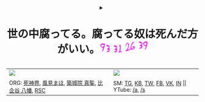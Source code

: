 <!--
Picture Generator:
  {
    https://fontmeme.com/de/death-note-schriftart/, {15, 20}, FF11FF, {None, Style-Wavy}
  }
Lifespan: https://deathnote.fandom.com/wiki/Lifespan
Quotes: https://japanoscope.com/light-yagami-quotes
"・・・キラだから": Naomi commits suicide by shooting herself in the head
-->

<div align="center">
<details>
  <summary>
    <h1>世の中腐ってる。腐ってる奴は死んだ方がいい。<img src="./static/logo/LightYagamiLifespan.png" /></h1>
  </summary>
  <img src=./static/banner/YagamiLightName.gif />
</details>
</div>

<!--
Stats example from: https://github.com/nullnyat/nullnyat
-->
<table align="center">
  <tr>
    <td><img src="https://github-readme-stats.vercel.app/api?username=ames0k0&layout=compact&count_private=true" /></td>
    <td><img src="https://github-readme-stats.vercel.app/api/top-langs/?username=ames0k0&layout=compact" /></td>
  </tr>
  <tr>
    <td>
      ORG:
      <a href="https://github.com/sh1chan">死神界</a>,
      <a href="https://github.com/aintp3d0">風見まほ</a>,
      <a href="https://github.com/fr1ht">築城院 真鍳</a>,
      <a href="https://github.com/h2b7">比企谷 八幡</a>,
      <a href="https://github.com/randomshitcode">RSC</a>
    </td>
    <td>SM:
      <a href="https://t.me/ames0k0">TG</a>,
      <a href="https://keybase.io/ames0k0">KB</a>,
      <a href="https://twitter.com/ames0k0">TW</a>,
      <a href="https://www.facebook.com/ames0k0">FB</a>,
      <a href="https://vk.com/ames0k0">VK</a>,
      <a href="https://www.linkedin.com/in/ames0k0">IN</a>
      <span>|| YTube:
        <a href="https://www.youtube.com/@ames0k0">/a</a>,
        <a href="https://www.youtube.com/channel/UCSgmAPCXUbIHugC7QmtlA8Q">/s</a>
      </span>
    </td>
  </tr>
</table>

